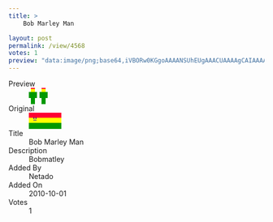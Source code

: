 ```yaml
---
title: >
    Bob Marley Man

layout: post
permalink: /view/4568
votes: 1
preview: "data:image/png;base64,iVBORw0KGgoAAAANSUhEUgAAACUAAAAgCAIAAAAaMSbnAAAABnRSTlMA/wD/AP5AXyvrAAAAbElEQVRIiWP8//8fAxwwmjJgBf9PYxdHA0RoZyLKIOoBRhT/4bT+Hw5xNEBYO739N2rf0LaPkWEmaRr+p6GkVcZZpLl4uIfnqH2j9o3aN3LsQ6nfcRWGaGUmTrOI0D7cw3PUvlH7Ru0bOfYBABQwGMqp3JyzAAAAAElFTkSuQmCC"
---
```

<dl class="side-by-side">
<dt>Preview</dt>
<dd>
    <img class="preview" src="data:image/png;base64,iVBORw0KGgoAAAANSUhEUgAAACUAAAAgCAIAAAAaMSbnAAAABnRSTlMA/wD/AP5AXyvrAAAAbElEQVRIiWP8//8fAxwwmjJgBf9PYxdHA0RoZyLKIOoBRhT/4bT+Hw5xNEBYO739N2rf0LaPkWEmaRr+p6GkVcZZpLl4uIfnqH2j9o3aN3LsQ6nfcRWGaGUmTrOI0D7cw3PUvlH7Ru0bOfYBABQwGMqp3JyzAAAAAElFTkSuQmCC">
</dd>
<dt>Original</dt>
<dd>
    <img class="preview" src="data:image/png;base64,iVBORw0KGgoAAAANSUhEUgAAAEAAAAAgCAYAAACinX6EAAAAXUlEQVR42u3TywnAIBBF0ddTqk1P9mQ+SyG4E8wc8A649DCm5+iVCwAAAAAAAAAAQF2A50xK2tvXfecA/OERAFZ9gTEbAAAAAAC7A+S8R+UAAAAAAAAAAAAAAKjZBfnZq0Q1uEJvAAAAAElFTkSuQmCC">
</dd>
<dt>Title</dt>
<dd>Bob Marley Man</dd>
<dt>Description</dt>
<dd>Bobmatley</dd>
<dt>Added By</dt>
<dd>Netado</dd>
<dt>Added On</dt>
<dd>2010-10-01</dd>
<dt>Votes</dt>
<dd>1</dd>
</dl>
